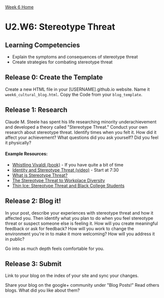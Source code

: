 [Week 6 Home](./)

# U2.W6: Stereotype Threat

## Learning Competencies
- Explain the symptoms and consequences of stereotype threat
- Create strategies for combating stereotype threat

## Release 0: Create the Template

Create a new HTML file in your [USERNAME].github.io website. Name it `week6_cultural_blog.html`. Copy the Code from your `blog_template`. 

## Release 1: Research

Claude M. Steele has spent his life researching minority underachievement and developed a theory called "Stereotype Threat." Conduct your own research about stereotype threat. Identify times when you felt it. How did it affect your achievement? What questions did you ask yourself? Did you feel it physically? 

#### Example Resources:
- [Whistling Vivaldi (book)](http://www.amazon.com/Whistling-Vivaldi-Stereotypes-Affect-Issues/dp/0393339726) - If you have quite a bit of time
- [Identity and Stereotype Threat (video)](https://www.youtube.com/watch?v=q1fzIuuXlkk) - Start at 7:30
- [What is Stereotype Threat?](http://www.reducingstereotypethreat.org/definition.html)
- [The Stereotype Threat to Workplace Diversity](http://www.diversityinc.com/diversity-events/the-stereotype-threat-dr-claude-steele-mesmerizes-audience-video/)
- [Thin Ice: Stereotype Threat and Black College Students](http://www.theatlantic.com/magazine/archive/1999/08/thin-ice-stereotype-threat-and-black-college-students/304663/)

## Release 2: Blog it!

In your post, describe your experiences with stereotype threat and how it affected you. Then identify what you plan to do when you feel stereotype threat or suspect someone else is feeling it. How will you create meaningful feedback or ask for feedback? How will you work to change the environment you're in to make it more welcoming? How will you address it in public?

Go into as much depth feels comfortable for you. 


## Release 3: Submit
Link to your blog on the index of your site and sync your changes. 

Share your blog on the google+ community under "Blog Posts!" Read others blogs. What did you like about them? 
